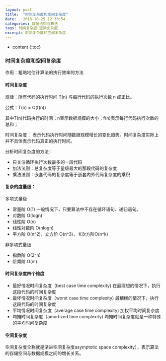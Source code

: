 ```yaml
---
layout: post
title:  "时间复杂度和空间复杂度"
date:   2018-10-25 12:30:54
categories: 数据结构与算法
tags: 时间复杂度 空间复杂度
excerpt: 时间复杂度和空间复杂度
---
```


* content
{:toc}

### 时间复杂度和空间复杂度
作用：粗略地估计算法的执行效率的方法
#### 时间复杂度

规律：所有代码的执行时间 T(n) 与每行代码的执行次数 n 成正比。

公式：T(n) = O(f(n))

其中T(n)代码执行的时间；n表示数据规模的大小；f(n)表示每行代码执行次数的总和；

时间复杂度： 
表示代码执行时间随数据规模增长的变化趋势。时间复杂度实际上并不具体表示代码真正的执行时间。

分析时间复杂度的方法：
- 只关注循环执行次数最多的一段代码
- 加法法则：总复杂度等于量级最大的那段代码的复杂度
- 乘法法则：嵌套代码的复杂度等于嵌套内外代码复杂度的乘积

#### 复杂的度量级：

多项式量级
- 常量阶 O(1) 一般情况下，只要算法中不存在循环语句、递归语句。
- 对数阶 O(logn)
- 线性阶 O(n)
- 线性对数阶 O(nlogn)
- 平方阶 O(n^2)，立方阶 O(n^3)， K次方阶O(n^k)

非多项式量级
- 指数阶 O(2^n)
- 阶乘阶 O(n!)

#### 时间复杂度四个维度

- 最好情况时间复杂度（best case time complexity)
在最理想的情况下，执行这段代码的时间复杂度
- 最坏情况时间复杂度（worst case time complexity)
最糟糕的情况下，执行这段代码的时间复杂度
- 平均情况时间复杂度（average case time complexity)
加权平均时间复杂度
- 均摊时间复杂度（amortized time complexity)
均摊时间复杂度就是一种特殊的平均时间复杂度
#### 空间复杂度
空间复杂度全称就是渐进空间复杂度asymptotic space complexity），表示算法的存储空间与数据规模之间的增长关系。

